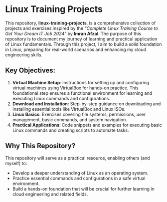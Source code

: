 # Linux Training Projects

This repository, **linux-training-projects**, is a comprehensive collection of projects and exercises inspired by the *"Complete Linux Training Course to Get Your Dream IT Job 2024"* by **Imran Afzal**. The purpose of this repository is to document my journey of learning and practical application of Linux fundamentals. Through this project, I aim to build a solid foundation in Linux, preparing for real-world scenarios and enhancing my cloud engineering skills.

## Key Objectives:
1. **Virtual Machine Setup**: Instructions for setting up and configuring virtual machines using VirtualBox for hands-on practice. This foundational step ensures a functional environment for learning and executing Linux commands and configurations.
2. **Download and Installation**: Step-by-step guidance on downloading and installing essential tools like VirtualBox and Linux ISOs.
3. **Linux Basics**: Exercises covering file systems, permissions, user management, basic commands, and system navigation.
4. **Practical Applications**: Code snippets and examples for executing basic Linux commands and creating scripts to automate tasks.

## Why This Repository?
This repository will serve as a practical resource, enabling others (and myself) to:
- Develop a deeper understanding of Linux as an operating system.
- Practice essential commands and configurations in a safe virtual environment.
- Build a hands-on foundation that will be crucial for further learning in cloud engineering and related fields.
